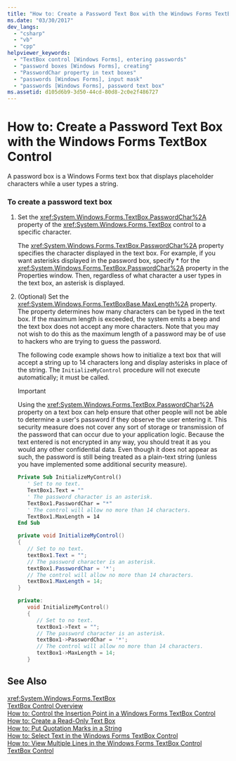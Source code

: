 ```yaml
---
title: "How to: Create a Password Text Box with the Windows Forms TextBox Control"
ms.date: "03/30/2017"
dev_langs: 
  - "csharp"
  - "vb"
  - "cpp"
helpviewer_keywords: 
  - "TextBox control [Windows Forms], entering passwords"
  - "password boxes [Windows Forms], creating"
  - "PasswordChar property in text boxes"
  - "passwords [Windows Forms], input mask"
  - "passwords [Windows Forms], password text box"
ms.assetid: d105d6b9-3d50-44cd-80d8-2c0e2f486727
---
```

# How to: Create a Password Text Box with the Windows Forms TextBox Control
A password box is a Windows Forms text box that displays placeholder characters while a user types a string.  
  
### To create a password text box  
  
1.  Set the <xref:System.Windows.Forms.TextBox.PasswordChar%2A> property of the <xref:System.Windows.Forms.TextBox> control to a specific character.  
  
     The <xref:System.Windows.Forms.TextBox.PasswordChar%2A> property specifies the character displayed in the text box. For example, if you want asterisks displayed in the password box, specify * for the <xref:System.Windows.Forms.TextBox.PasswordChar%2A> property in the Properties window. Then, regardless of what character a user types in the text box, an asterisk is displayed.  
  
2.  (Optional) Set the <xref:System.Windows.Forms.TextBoxBase.MaxLength%2A> property. The property determines how many characters can be typed in the text box. If the maximum length is exceeded, the system emits a beep and the text box does not accept any more characters. Note that you may not wish to do this as the maximum length of a password may be of use to hackers who are trying to guess the password.  
  
     The following code example shows how to initialize a text box that will accept a string up to 14 characters long and display asterisks in place of the string. The `InitializeMyControl` procedure will not execute automatically; it must be called.  
  
    > [!IMPORTANT]
    >  Using the <xref:System.Windows.Forms.TextBox.PasswordChar%2A> property on a text box can help ensure that other people will not be able to determine a user's password if they observe the user entering it. This security measure does not cover any sort of storage or transmission of the password that can occur due to your application logic. Because the text entered is not encrypted in any way, you should treat it as you would any other confidential data. Even though it does not appear as such, the password is still being treated as a plain-text string (unless you have implemented some additional security measure).  
  
    ```vb  
    Private Sub InitializeMyControl()  
       ' Set to no text.  
       TextBox1.Text = ""  
       ' The password character is an asterisk.  
       TextBox1.PasswordChar = "*"  
       ' The control will allow no more than 14 characters.  
       TextBox1.MaxLength = 14  
    End Sub  
    ```  
  
    ```csharp  
    private void InitializeMyControl()  
    {  
       // Set to no text.  
       textBox1.Text = "";  
       // The password character is an asterisk.  
       textBox1.PasswordChar = '*';  
       // The control will allow no more than 14 characters.  
       textBox1.MaxLength = 14;  
    }  
    ```  
  
    ```cpp  
    private:  
       void InitializeMyControl()  
       {  
          // Set to no text.  
          textBox1->Text = "";  
          // The password character is an asterisk.  
          textBox1->PasswordChar = '*';  
          // The control will allow no more than 14 characters.  
          textBox1->MaxLength = 14;  
       }  
    ```  
  
## See Also  
 <xref:System.Windows.Forms.TextBox>  
 [TextBox Control Overview](../../../../docs/framework/winforms/controls/textbox-control-overview-windows-forms.md)  
 [How to: Control the Insertion Point in a Windows Forms TextBox Control](../../../../docs/framework/winforms/controls/how-to-control-the-insertion-point-in-a-windows-forms-textbox-control.md)  
 [How to: Create a Read-Only Text Box](../../../../docs/framework/winforms/controls/how-to-create-a-read-only-text-box-windows-forms.md)  
 [How to: Put Quotation Marks in a String](../../../../docs/framework/winforms/controls/how-to-put-quotation-marks-in-a-string-windows-forms.md)  
 [How to: Select Text in the Windows Forms TextBox Control](../../../../docs/framework/winforms/controls/how-to-select-text-in-the-windows-forms-textbox-control.md)  
 [How to: View Multiple Lines in the Windows Forms TextBox Control](../../../../docs/framework/winforms/controls/how-to-view-multiple-lines-in-the-windows-forms-textbox-control.md)  
 [TextBox Control](../../../../docs/framework/winforms/controls/textbox-control-windows-forms.md)

